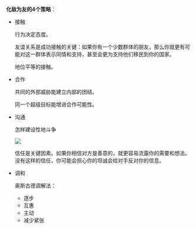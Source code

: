 **化敌为友的4个策略**：

- 接触
    
    行为决定态度。
    
    友谊关系是成功接触的关键：如果你有一个少数群体的朋友，那么你就更有可能对这一群体表示同情和支持，甚至会更为支持他们移民到你的国家。
    
    地位平等的接触。
    
- 合作

    共同的外部威胁能建立内部的团结。
    
    同一个超级目标能增进合作可能性。

- 沟通

    怎样建设性地斗争
    
    ![](/assets/Snipaste_2018-09-27_11-38-36.png)

    信任是关键因素。如果你相信对方是善意的，就更容易流露你的需要和想法。没有这样的信任，你可能会担心你的坦诚会给对手反对你的信息。
    
- 调和

    奥斯古德调解法：
    
    - 逐步
    - 互惠
    - 主动
    - 减少紧张